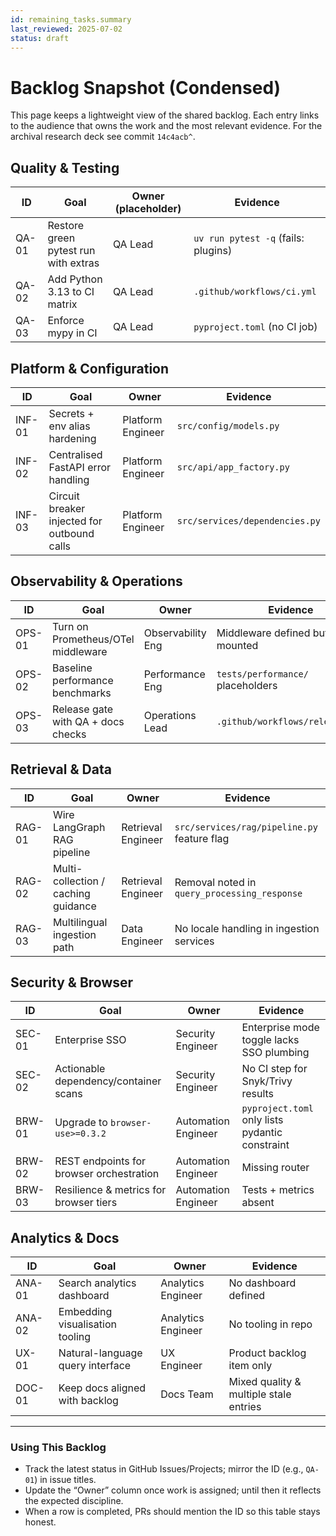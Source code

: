 ```yaml
---
id: remaining_tasks.summary
last_reviewed: 2025-07-02
status: draft
---
```


# Backlog Snapshot (Condensed)

This page keeps a lightweight view of the shared backlog. Each entry links to the audience that
owns the work and the most relevant evidence. For the archival research deck see commit
`14c4acb^`.

## Quality & Testing

| ID    | Goal                                 | Owner (placeholder) | Evidence                             |
| ----- | ------------------------------------ | ------------------- | ------------------------------------ |
| QA-01 | Restore green pytest run with extras | QA Lead             | `uv run pytest -q` (fails: plugins)  |
| QA-02 | Add Python 3.13 to CI matrix         | QA Lead             | `.github/workflows/ci.yml`          |
| QA-03 | Enforce mypy in CI                   | QA Lead             | `pyproject.toml` (no CI job)        |

## Platform & Configuration

| ID    | Goal                                          | Owner              | Evidence                             |
| ----- | --------------------------------------------- | ------------------ | ------------------------------------ |
| INF-01 | Secrets + env alias hardening                | Platform Engineer  | `src/config/models.py`               |
| INF-02 | Centralised FastAPI error handling           | Platform Engineer  | `src/api/app_factory.py`             |
| INF-03 | Circuit breaker injected for outbound calls  | Platform Engineer  | `src/services/dependencies.py`       |

## Observability & Operations

| ID    | Goal                                 | Owner             | Evidence                              |
| ----- | ------------------------------------ | ----------------- | ------------------------------------- |
| OPS-01 | Turn on Prometheus/OTel middleware | Observability Eng | Middleware defined but not mounted    |
| OPS-02 | Baseline performance benchmarks    | Performance Eng   | `tests/performance/` placeholders     |
| OPS-03 | Release gate with QA + docs checks | Operations Lead   | `.github/workflows/release.yml`       |

## Retrieval & Data

| ID    | Goal                                   | Owner              | Evidence                                     |
| ----- | -------------------------------------- | ------------------ | -------------------------------------------- |
| RAG-01 | Wire LangGraph RAG pipeline           | Retrieval Engineer | `src/services/rag/pipeline.py` feature flag  |
| RAG-02 | Multi-collection / caching guidance   | Retrieval Engineer | Removal noted in `query_processing_response` |
| RAG-03 | Multilingual ingestion path           | Data Engineer      | No locale handling in ingestion services     |

## Security & Browser

| ID    | Goal                                 | Owner              | Evidence                                         |
| ----- | ------------------------------------ | ------------------ | ------------------------------------------------ |
| SEC-01 | Enterprise SSO                       | Security Engineer  | Enterprise mode toggle lacks SSO plumbing       |
| SEC-02 | Actionable dependency/container scans | Security Engineer | No CI step for Snyk/Trivy results               |
| BRW-01 | Upgrade to `browser-use>=0.3.2`      | Automation Engineer| `pyproject.toml` only lists pydantic constraint |
| BRW-02 | REST endpoints for browser orchestration | Automation Engineer | Missing router                                 |
| BRW-03 | Resilience & metrics for browser tiers | Automation Engineer | Tests + metrics absent                          |

## Analytics & Docs

| ID     | Goal                             | Owner              | Evidence                                 |
| ------ | -------------------------------- | ------------------ | ---------------------------------------- |
| ANA-01 | Search analytics dashboard       | Analytics Engineer | No dashboard defined                     |
| ANA-02 | Embedding visualisation tooling  | Analytics Engineer | No tooling in repo                       |
| UX-01  | Natural-language query interface | UX Engineer        | Product backlog item only                |
| DOC-01 | Keep docs aligned with backlog   | Docs Team          | Mixed quality & multiple stale entries   |

---

### Using This Backlog

- Track the latest status in GitHub Issues/Projects; mirror the ID (e.g., `QA-01`) in issue titles.
- Update the “Owner” column once work is assigned; until then it reflects the expected discipline.
- When a row is completed, PRs should mention the ID so this table stays honest.
